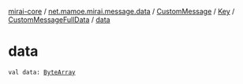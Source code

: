 [mirai-core](../../../../index.md) / [net.mamoe.mirai.message.data](../../../index.md) / [CustomMessage](../../index.md) / [Key](../index.md) / [CustomMessageFullData](index.md) / [data](./data.md)

# data

`val data: `[`ByteArray`](https://kotlinlang.org/api/latest/jvm/stdlib/kotlin/-byte-array/index.html)